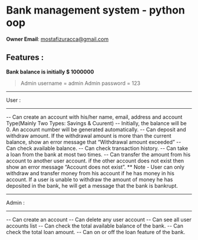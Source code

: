 # Bank management system - python oop

**Owner Email**: mostafizuracca@gmail.com

## Features :

**Bank balance is initially $ 1000000**

> Admin username = admin
> Admin password = 123

---

User :

---

-- Can create an account with his/her name, email, address and account Type(Mainly Two Types: Savings & Cuurent)
-- Initially, the balance will be 0. An account number will be generated automatically.
-- Can deposit and withdraw amount. If the withdrawal amount is more than the current balance, show an error message that “Withdrawal amount exceeded”
-- Can check available balance.
-- Can check transaction history.
-- Can take a loan from the bank at most two times.
-- Can transfer the amount from his account to another user account. if the other account does not exist then show an error message “Account does not exist”.
\*\* Note - User can only withdraw and transfer money from his account if he has money in his account.
If a user is unable to withdraw the amount of money he has deposited in the bank, he will get a message that the bank is bankrupt.

---

Admin :

---

-- Can create an account
-- Can delete any user account
-- Can see all user accounts list
-- Can check the total available balance of the bank.
-- Can check the total loan amount.
-- Can on or off the loan feature of the bank.
